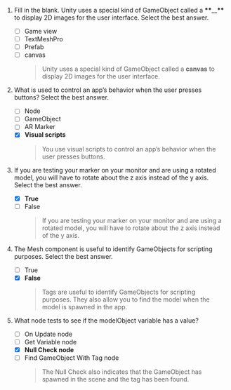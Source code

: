 1. Fill in the blank. Unity uses a special kind of GameObject called a **\*\***\_\_**\*\*** to display 2D images for the user interface. Select the best answer.

   - [ ] Game view
   - [ ] TextMeshPro
   - [ ] Prefab
   - [ ] canvas
     > Unity uses a special kind of GameObject called a **canvas** to display 2D images for the user interface.

2. What is used to control an app’s behavior when the user presses buttons? Select the best answer.

   - [ ] Node
   - [ ] GameObject
   - [ ] AR Marker
   - [x] **Visual scripts**
     > You use visual scripts to control an app’s behavior when the user presses buttons.

3. If you are testing your marker on your monitor and are using a rotated model, you will have to rotate about the z axis instead of the y axis. Select the best answer.

   - [x] **True**
   - [ ] False
     > If you are testing your marker on your monitor and are using a rotated model, you will have to rotate about the z axis instead of the y axis.

4. The Mesh component is useful to identify GameObjects for scripting purposes. Select the best answer.

   - [ ] True
   - [x] **False**
     > Tags are useful to identify GameObjects for scripting purposes. They also allow you to find the model when the model is spawned in the app.

5. What node tests to see if the modelObject variable has a value?

   - [ ] On Update node
   - [ ] Get Variable node
   - [x] **Null Check node**
   - [ ] Find GameObject With Tag node
     > The Null Check also indicates that the GameObject has spawned in the scene and the tag has been found.
